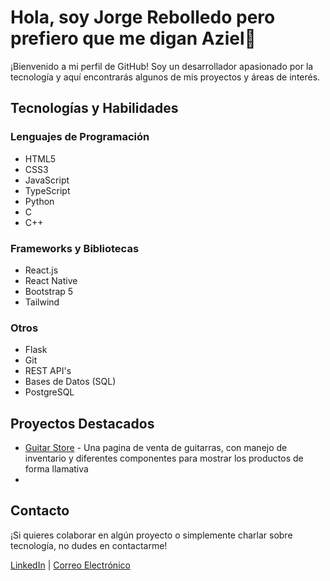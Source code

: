 # Hola, soy Jorge Rebolledo pero prefiero que me digan Aziel👋

¡Bienvenido a mi perfil de GitHub! Soy un desarrollador apasionado por la tecnología y aquí encontrarás algunos de mis proyectos y áreas de interés.

## Tecnologías y Habilidades

### Lenguajes de Programación
- HTML5
- CSS3
- JavaScript
- TypeScript
- Python
- C
- C++

### Frameworks y Bibliotecas
- React.js
- React Native
- Bootstrap 5
- Tailwind  

### Otros
- Flask
- Git
- REST API's
- Bases de Datos (SQL)
- PostgreSQL

## Proyectos Destacados

- [Guitar Store](https://github.com/jorgerebolledoa/Proyecto-Guitar-Store) - Una pagina de venta de guitarras, con manejo de inventario y diferentes componentes para mostrar los productos de forma llamativa
- 
## Contacto

¡Si quieres colaborar en algún proyecto o simplemente charlar sobre tecnología, no dudes en contactarme!

[LinkedIn](https://www.linkedin.com/in/jorge-aziel-rebolledo-araya-3341a71a2/) | [Correo Electrónico](aziel.az18@gmail.com)


<!--
**jorgerebolledoa/jorgerebolledoa** is a ✨ _special_ ✨ repository because its `README.md` (this file) appears on your GitHub profile.

Here are some ideas to get you started:

- 🔭 I’m currently working on ...
- 🌱 I’m currently learning ...
- 👯 I’m looking to collaborate on ...
- 🤔 I’m looking for help with ...
- 💬 Ask me about ...
- 📫 How to reach me: ...
- 😄 Pronouns: ...
- ⚡ Fun fact: ...
-->
